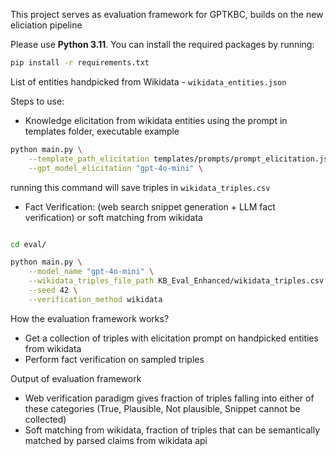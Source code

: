 This project serves as evaluation framework for GPTKBC, builds on the new eliciation pipeline

Please use **Python 3.11**. You can install the required packages by running:

```bash
pip install -r requirements.txt
```

List of entities handpicked from Wikidata - ```wikidata_entities.json```

Steps to use:
- Knowledge elicitation from wikidata entities using the prompt in templates folder, executable example

```bash
python main.py \
    --template_path_elicitation templates/prompts/prompt_elicitation.json.jinja \
    --gpt_model_elicitation "gpt-4o-mini" \
```

running this command will save triples in ```wikidata_triples.csv```

- Fact Verification: (web search snippet generation +  LLM fact verification) or soft matching from wikidata

```bash

cd eval/

python main.py \
    --model_name "gpt-4o-mini" \
    --wikidata_triples_file_path KB_Eval_Enhanced/wikidata_triples.csv \
    --seed 42 \
    --verification_method wikidata
```


How the evaluation framework works?
- Get a collection of triples with elicitation prompt on handpicked entities from wikidata
- Perform fact verification on sampled triples

Output of evaluation framework
- Web verification paradigm gives fraction of triples falling into either of these categories (True, Plausible, Not plausible, Snippet cannot be collected)
- Soft matching from wikidata, fraction of triples that can be semantically matched by parsed claims from wikidata api